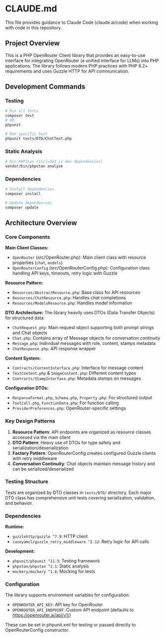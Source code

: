 # CLAUDE.md

This file provides guidance to Claude Code (claude.ai/code) when working with code in this repository.

## Project Overview

This is a PHP OpenRouter Client library that provides an easy-to-use interface for integrating OpenRouter (a unified interface for LLMs) into PHP applications. The library follows modern PHP practices with PHP 8.2+ requirements and uses Guzzle HTTP for API communication.

## Development Commands

### Testing
```bash
# Run all tests
composer test
# OR
phpunit

# Run specific test
phpunit tests/DTO/ChatTest.php
```

### Static Analysis
```bash
# Run PHPStan (included in dev dependencies)
vendor/bin/phpstan analyze
```

### Dependencies
```bash
# Install dependencies
composer install

# Update dependencies
composer update
```

## Architecture Overview

### Core Components

**Main Client Classes:**
- `OpenRouter` (src/OpenRouter.php): Main client class with resource properties (`chat`, `models`)
- `OpenRouterConfig` (src/OpenRouterConfig.php): Configuration class handling API keys, timeouts, retry logic with Guzzle

**Resource Pattern:**
- `Resources/AbstractResource.php`: Base class for API resources
- `Resources/ChatResource.php`: Handles chat completions
- `Resources/ModelsResource.php`: Handles model information

**DTO Architecture:**
The library heavily uses DTOs (Data Transfer Objects) for structured data:
- `ChatRequest.php`: Main request object supporting both prompt strings and Chat objects
- `Chat.php`: Contains array of Message objects for conversation continuity
- `Message.php`: Individual messages with role, content, stamps metadata
- `ChatResponse.php`: API response wrapper

**Content System:**
- `Contracts/ContentInterface.php`: Interface for message content
- `TextContent.php` & `ImageContent.php`: Different content types
- `Contracts/StampInterface.php`: Metadata stamps on messages

**Configuration DTOs:**
- `ResponseFormat.php`, `Schema.php`, `Property.php`: For structured output
- `ToolCall.php`, `FunctionData.php`: For function calling
- `ProviderPreferences.php`: OpenRouter-specific settings

### Key Design Patterns

1. **Resource Pattern**: API endpoints are organized as resource classes accessed via the main client
2. **DTO Pattern**: Heavy use of DTOs for type safety and serialization/deserialization
3. **Factory Pattern**: OpenRouterConfig creates configured Guzzle clients with retry middleware
4. **Conversation Continuity**: Chat objects maintain message history and can be serialized/deserialized

### Testing Structure

Tests are organized by DTO classes in `tests/DTO/` directory. Each major DTO class has comprehensive unit tests covering serialization, validation, and behavior.

### Dependencies

**Runtime:**
- `guzzlehttp/guzzle ^7.9`: HTTP client
- `caseyamcl/guzzle_retry_middleware ^2.12`: Retry logic for API calls

**Development:**
- `phpunit/phpunit ^11.5`: Testing framework
- `phpstan/phpstan ^2.1`: Static analysis
- `mockery/mockery ^1.6`: Mocking for tests

### Configuration

The library supports environment variables for configuration:
- `OPENROUTER_API_KEY`: API key for OpenRouter
- `OPENROUTER_API_ENDPOINT`: Custom API endpoint (defaults to https://openrouter.ai/api/v1/)

These can be set in phpunit.xml for testing or passed directly to OpenRouterConfig constructor.